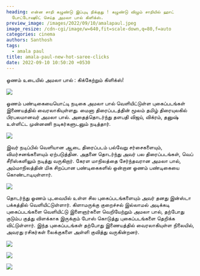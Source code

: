 ```yaml
---
heading: என்ன சாறி கழுண்டு இப்புடி நிக்குது ! கழுண்டு விழும் சாறியில் ஹாட்
  போட்டோஷூட் செய்த அமலா பால் கிளிக்ஸ்.
preview_image: /images/2022/09/10/amalapaul.jpeg
image_resize: /cdn-cgi/image/w=640,fit=scale-down,q=80,f=auto
categories: cinema
authors: Santhosh
tags:
  - amala paul
title: amala-paul-new-hot-saree-clicks
date: 2022-09-10 10:50:20 +0530
---
```

ஓணம் உடையில் அமலா பால் : கிக்கேற்றும் கிளிக்ஸ்!

![](/images/2022/09/10/amala-paul-new-hot-saree-clicks.jpeg)

ஓணம் பண்டிகையையொட்டி நடிகை அமலா பால் வெளியிட்டுள்ள புகைப்படங்கள் இணையத்தில் வைரலாகியுள்ளது. மைனா திரைப்படத்தின் மூலம் தமிழ் திரையுலகில் பிரபலமானவர் அமலா பால். அதைத்தொடர்ந்து தளபதி விஜய், விக்ரம், தனுஷ் உள்ளிட்ட முன்னணி நடிகர்களுடனும் நடித்தார்.

![](/images/2022/09/10/amala-paul-new-hot-saree-clicks2.jpeg)

இவர் நடிப்பில் வெளியான ஆடை திரைப்படம் பல்வேறு சர்சைகளையும், விமர்சனங்களையும் ஏற்படுத்தின. அதனை தொடர்ந்து அவர் பல திரைப்படங்கள், வெப் சீரிஸ்களிலும் நடித்து வருகிறார். கேரள மாநிலத்தை சேர்ந்தவரான அமலா பால், அம்மாநிலத்தின் மிக சிறப்பான பண்டிகைகளில் ஒன்றான ஓணம் பண்டிகையை கொண்டாடியுள்ளார். 

![](/images/2022/09/10/amala-paul-new-hot-saree-clicks4.jpeg)

தொடர்ந்து ஓணம் புடவையில் உள்ள சில புகைப்படங்களையும் அவர் தனது இன்ஸ்டா பக்கத்தில் வெளியிட்டுள்ளார். கிளாமருக்கு குறைச்சல் இல்லாமல் அடிக்கடி புகைப்படங்களை வெளியிட்டு இளைஞர்களை வெறியேற்றும் அமலா பால், தற்போது குடும்ப குத்து விளக்காக இருக்கும் போஸ் கொடுத்து புகைப்படங்களை தெறிக்க விட்டுள்ளார். இந்த புகைப்படங்கள் தற்போது இணையத்தில் வைரலாகியுள்ள நிலையில், அவரது ரசிகர்கள் லைக்குகளை அள்ளி குவித்து வருகின்றனர்.

![](/images/2022/09/10/amala-paul-new-hot-saree-clicks6.jpeg)

![](/images/2022/09/10/amala-paul-new-hot-saree-clicks8.jpeg)

![](/images/2022/09/10/amala-paul-new-hot-saree-clicks44.jpeg)